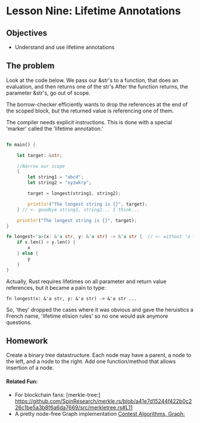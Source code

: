 # Lesson Nine: Lifetime Annotations 

## Objectives 
- Understand and use lifetime annotations

## The problem

Look at the code below.  We pass our &str's to a function, that does an evaluation, and then returns one of the str's
After the function returns, the parameter &str's, go out of scope.  

The borrow-checker efficiently wants to drop the references at the end of the scoped block, *but* the returned value is referencing one of them.  

The compiler needs explicit instructions.  This is done with a special 'marker' called the 'lifetime annotation.'  

```rust

fn main() {

    let target: &str;

    //Narrow our scope
    {
        let string1 = "abcd";
        let string2 = "xyzwkrp";

        target = longest(string1, string2);

        println!("The longest string is {}", target);
    } // <- goodbye string1, string2... I think...

    println!("The longest string is {}", target);
}

fn longest<'a>(x: &'a str, y: &'a str) -> &'a str {  // <- without 'a this fails.
    if x.len() > y.len() {
        x
    } else {
        y
    }
}

```
Actually, Rust requires lifetimes on all parameter and return value references, but it became a pain to type:
```
fn longest(x: &'a str, y: &'a str) -> &'a str ... 
```

So, 'they' dropped the cases where it was obvious and gave the heruistics a French name, 'lifetime elision rules' so no one would ask anymore questions. 

## Homework 

Create a binary tree datastructure.  Each node may have a parent, a node to the left, and a node to the right.  Add one function/method that allows insertion of a node.

#### Related Fun:
- For blockchain fans: [merkle-tree:] https://github.com/SpinResearch/merkle.rs/blob/a41e7d15244f422b0c226c1be5a3b8f6a6da7669/src/merkletree.rs#L11
- A pretty node-free Graph implementation
[Contest Algorithms, Graph:](https://github.com/EbTech/rust-algorithms/blob/master/src/graph/mod.rs)